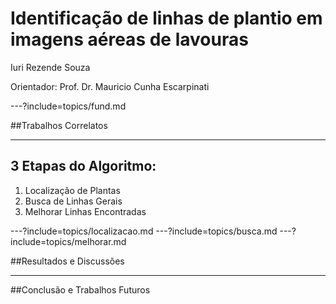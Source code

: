 # Identificação de linhas de plantio em imagens aéreas de lavouras
Iuri Rezende Souza

Orientador: Prof. Dr. Mauricio Cunha Escarpinati

---?include=topics/fund.md

##Trabalhos Correlatos

---

## 3 Etapas do Algoritmo:

1. Localização de Plantas
2. Busca de Linhas Gerais
3. Melhorar Linhas Encontradas


---?include=topics/localizacao.md
---?include=topics/busca.md
---?include=topics/melhorar.md

##Resultados e Discussões

---

##Conclusão e Trabalhos Futuros
